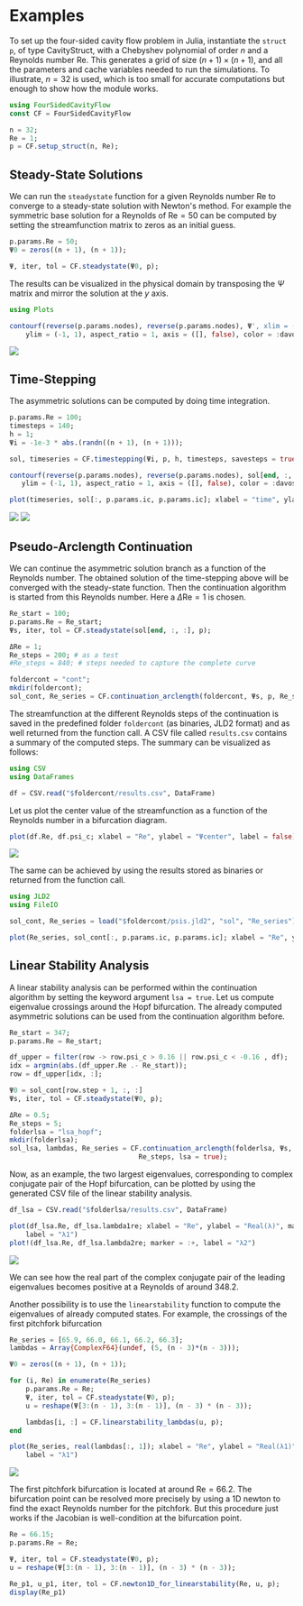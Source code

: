 # Examples 

To set up the four-sided cavity flow problem in Julia, instantiate the `struct
p`, of type CavityStruct, with a Chebyshev polynomial of order $n$ and a
Reynolds number $\mathrm{Re}$. This generates a grid of size
$(n+1)\times(n+1)$, and all the parameters and cache variables needed to run
the simulations. To illustrate, $n = 32$ is used, which is too small for
accurate computations but enough to show how the module works.
```julia
using FourSidedCavityFlow 
const CF = FourSidedCavityFlow

n = 32;
Re = 1;
p = CF.setup_struct(n, Re);
```

## Steady-State Solutions

We can run the `steadystate` function for a given Reynolds number $\mathrm{Re}$
to converge to a steady-state solution with Newton's method. For example the
symmetric base solution for a Reynolds of $\mathrm{Re} = 50$ can be computed by
setting the streamfunction matrix to zeros as an initial guess.
```julia
p.params.Re = 50;
Ψ0 = zeros((n + 1), (n + 1));

Ψ, iter, tol = CF.steadystate(Ψ0, p);
```

The results can be visualized in the physical domain by transposing the $\Psi$
matrix and mirror the solution at the $y$ axis. 
```julia
using Plots

contourf(reverse(p.params.nodes), reverse(p.params.nodes), Ψ', xlim = (-1, 1), 
    ylim = (-1, 1), aspect_ratio = 1, axis = ([], false), color = :davos)
```

![](./assets/psi_Re50.svg)

## Time-Stepping

The asymmetric solutions can be computed by doing time integration.
```julia
p.params.Re = 100;
timesteps = 140;
h = 1;
Ψi = -1e-3 * abs.(randn((n + 1), (n + 1)));

sol, timeseries = CF.timestepping(Ψi, p, h, timesteps, savesteps = true, verbose = true);

contourf(reverse(p.params.nodes), reverse(p.params.nodes), sol[end, :, :]'; xlim = (-1, 1), 
   ylim = (-1, 1), aspect_ratio = 1, axis = ([], false), color = :davos)

plot(timeseries, sol[:, p.params.ic, p.params.ic]; xlabel = "time", ylabel = "Ψcenter", label = false)
```

![](./assets/psi_Re100.svg)
![](./assets/timesteps_Re100.svg)

## Pseudo-Arclength Continuation

We can continue the asymmetric solution branch as a function of the Reynolds
number. The obtained solution of the time-stepping above will be converged with
the steady-state function. Then the continuation algorithm is started from this
Reynolds number. Here a $\Delta \mathrm{Re} = 1$ is chosen.
```julia
Re_start = 100;
p.params.Re = Re_start;
Ψs, iter, tol = CF.steadystate(sol[end, :, :], p);

ΔRe = 1;
Re_steps = 200; # as a test
#Re_steps = 840; # steps needed to capture the complete curve

foldercont = "cont";
mkdir(foldercont);
sol_cont, Re_series = CF.continuation_arclength(foldercont, Ψs, p, Re_start, ΔRe, Re_steps);
```

The streamfunction at the different Reynolds steps of the continuation is saved
in the predefined folder `foldercont` (as binaries, JLD2 format) and as well
returned from the function call. A CSV file called `results.csv` contains a
summary of the computed steps. The summary can be visualized as follows:
```julia
using CSV
using DataFrames

df = CSV.read("$foldercont/results.csv", DataFrame)
```

Let us plot the center value of the streamfunction as a function of the
Reynolds number in a bifurcation diagram.
```julia
plot(df.Re, df.psi_c; xlabel = "Re", ylabel = "Ψcenter", label = false)
```

![](./assets/bif_diagram.svg)

The same can be achieved by using the results stored as binaries or returned
from the function call.
```julia
using JLD2
using FileIO

sol_cont, Re_series = load("$foldercont/psis.jld2", "sol", "Re_series");

plot(Re_series, sol_cont[:, p.params.ic, p.params.ic]; xlabel = "Re", ylabel = "Ψcenter", label = false)
```

## Linear Stability Analysis

A linear stability analysis can be performed within the continuation algorithm
by setting the keyword argument `lsa = true`. Let us compute eigenvalue
crossings around the Hopf bifurcation. The already computed asymmetric
solutions can be used from the continuation algorithm before.
```julia
Re_start = 347;
p.params.Re = Re_start;

df_upper = filter(row -> row.psi_c > 0.16 || row.psi_c < -0.16 , df);
idx = argmin(abs.(df_upper.Re .- Re_start));
row = df_upper[idx, :];

Ψ0 = sol_cont[row.step + 1, :, :] 
Ψs, iter, tol = CF.steadystate(Ψ0, p);

ΔRe = 0.5;
Re_steps = 5;
folderlsa = "lsa_hopf";
mkdir(folderlsa);
sol_lsa, lambdas, Re_series = CF.continuation_arclength(folderlsa, Ψs, p, Re_start, ΔRe,
                                Re_steps, lsa = true);
```

Now, as an example, the two largest eigenvalues, corresponding to complex
conjugate pair of the Hopf bifurcation, can be plotted by using the generated
CSV file of the linear stability analysis.
```julia
df_lsa = CSV.read("$folderlsa/results.csv", DataFrame)

plot(df_lsa.Re, df_lsa.lambda1re; xlabel = "Re", ylabel = "Real(λ)", marker = :x, 
    label = "λ1")
plot!(df_lsa.Re, df_lsa.lambda2re; marker = :+, label = "λ2")
```

![](./assets/lsa_hopf.svg)

We can see how the real part of the complex conjugate pair of the leading eigenvalues becomes
positive at a Reynolds of around $348.2$. 

Another possibility is to use the `linearstability` function to compute the eigenvalues
of already computed states. For example, the crossings of the first pitchfork bifurcation

```julia
Re_series = [65.9, 66.0, 66.1, 66.2, 66.3];
lambdas = Array{ComplexF64}(undef, (5, (n - 3)*(n - 3)));

Ψ0 = zeros((n + 1), (n + 1));

for (i, Re) in enumerate(Re_series)
    p.params.Re = Re;
    Ψ, iter, tol = CF.steadystate(Ψ0, p);
    u = reshape(Ψ[3:(n - 1), 3:(n - 1)], (n - 3) * (n - 3));

    lambdas[i, :] = CF.linearstability_lambdas(u, p);
end

plot(Re_series, real(lambdas[:, 1]); xlabel = "Re", ylabel = "Real(λ1)", marker = :x, 
    label = "λ1")
```

![](./assets/lsa_p1.svg)

The first pitchfork bifurcation is located at around $\mathrm{Re} = 66.2$. The
bifurcation point can be resolved more precisely by using a 1D newton to find
the exact Reynolds number for the pitchfork. But this procedure just works if
the Jacobian is well-condition at the bifurcation point.

```julia
Re = 66.15;
p.params.Re = Re;

Ψ, iter, tol = CF.steadystate(Ψ0, p);
u = reshape(Ψ[3:(n - 1), 3:(n - 1)], (n - 3) * (n - 3));

Re_p1, u_p1, iter, tol = CF.newton1D_for_linearstability(Re, u, p);
display(Re_p1)
```
